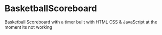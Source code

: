 # BasketballScoreboard
Basketball Scoreboard with a timer built with HTML CSS &amp; JavaScript
at the moment its not working
